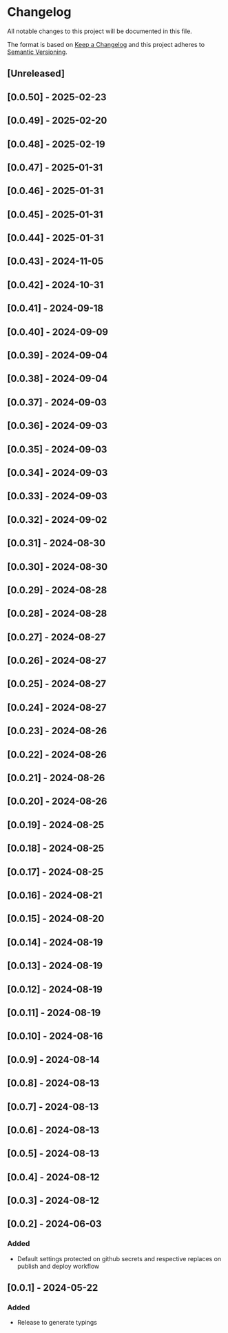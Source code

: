 # Changelog

All notable changes to this project will be documented in this file.

The format is based on [Keep a Changelog](http://keepachangelog.com/en/1.0.0/)
and this project adheres to [Semantic Versioning](http://semver.org/spec/v2.0.0.html).

## [Unreleased]

## [0.0.50] - 2025-02-23

## [0.0.49] - 2025-02-20

## [0.0.48] - 2025-02-19

## [0.0.47] - 2025-01-31

## [0.0.46] - 2025-01-31

## [0.0.45] - 2025-01-31

## [0.0.44] - 2025-01-31

## [0.0.43] - 2024-11-05

## [0.0.42] - 2024-10-31

## [0.0.41] - 2024-09-18

## [0.0.40] - 2024-09-09

## [0.0.39] - 2024-09-04

## [0.0.38] - 2024-09-04

## [0.0.37] - 2024-09-03

## [0.0.36] - 2024-09-03

## [0.0.35] - 2024-09-03

## [0.0.34] - 2024-09-03

## [0.0.33] - 2024-09-03

## [0.0.32] - 2024-09-02

## [0.0.31] - 2024-08-30

## [0.0.30] - 2024-08-30

## [0.0.29] - 2024-08-28

## [0.0.28] - 2024-08-28

## [0.0.27] - 2024-08-27

## [0.0.26] - 2024-08-27

## [0.0.25] - 2024-08-27

## [0.0.24] - 2024-08-27

## [0.0.23] - 2024-08-26

## [0.0.22] - 2024-08-26

## [0.0.21] - 2024-08-26

## [0.0.20] - 2024-08-26

## [0.0.19] - 2024-08-25

## [0.0.18] - 2024-08-25

## [0.0.17] - 2024-08-25

## [0.0.16] - 2024-08-21

## [0.0.15] - 2024-08-20

## [0.0.14] - 2024-08-19

## [0.0.13] - 2024-08-19

## [0.0.12] - 2024-08-19

## [0.0.11] - 2024-08-19

## [0.0.10] - 2024-08-16

## [0.0.9] - 2024-08-14

## [0.0.8] - 2024-08-13

## [0.0.7] - 2024-08-13

## [0.0.6] - 2024-08-13

## [0.0.5] - 2024-08-13

## [0.0.4] - 2024-08-12

## [0.0.3] - 2024-08-12

## [0.0.2] - 2024-06-03

### Added

- Default settings protected on github secrets and respective replaces on publish and deploy workflow

## [0.0.1] - 2024-05-22

### Added

- Release to generate typings
